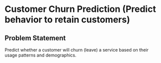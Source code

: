 # Customer Churn Prediction (Predict behavior to retain customers)

## Problem Statement
Predict whether a customer will churn (leave) a service based on their usage patterns and demographics.




